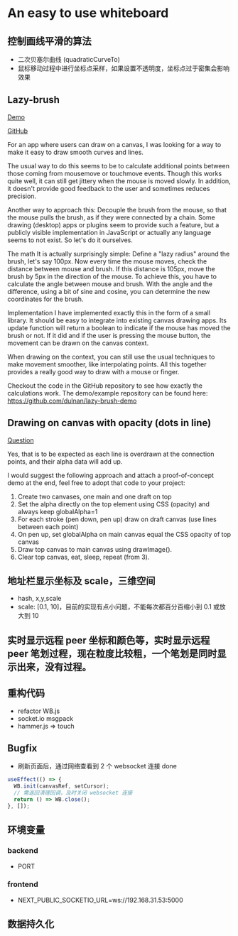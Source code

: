 # An easy to use whiteboard

## 控制画线平滑的算法

* 二次贝塞尔曲线 (quadraticCurveTo)
* 鼠标移动过程中进行坐标点采样，如果设置不透明度，坐标点过于密集会影响效果

## Lazy-brush

[Demo](https://lazybrush.dulnan.net/)

[GitHub](https://github.com/dulnan/lazy-brush)

For an app where users can draw on a canvas, I was looking for a way to make it easy to draw smooth curves and lines.

The usual way to do this seems to be to calculate additional points between those coming from mousemove or touchmove events. Though this works quite well, it can still get jittery when the mouse is moved slowly. In addition, it doesn't provide good feedback to the user and sometimes reduces precision.

Another way to approach this: Decouple the brush from the mouse, so that the mouse pulls the brush, as if they were connected by a chain. Some drawing (desktop) apps or plugins seem to provide such a feature, but a publicly visible implementation in JavaScript or actually any language seems to not exist. So let's do it ourselves.

The math
It is actually surprisingly simple: Define a "lazy radius" around the brush, let's say 100px. Now every time the mouse moves, check the distance between mouse and brush. If this distance is 105px, move the brush by 5px in the direction of the mouse. To achieve this, you have to calculate the angle between mouse and brush. With the angle and the difference, using a bit of sine and cosine, you can determine the new coordinates for the brush.

Implementation
I have implemented exactly this in the form of a small library. It should be easy to integrate into existing canvas drawing apps. Its update function will return a boolean to indicate if the mouse has moved the brush or not. If it did and if the user is pressing the mouse button, the movement can be drawn on the canvas context.

When drawing on the context, you can still use the usual techniques to make movement smoother, like interpolating points. All this together provides a really good way to draw with a mouse or finger.

Checkout the code in the GitHub repository to see how exactly the calculations work. The demo/example repository can be found here: https://github.com/dulnan/lazy-brush-demo

## Drawing on canvas with opacity (dots in line)

[Question](https://stackoverflow.com/questions/29072686/drawing-on-canvas-with-opacity-dots-in-line-javascript)

Yes, that is to be expected as each line is overdrawn at the connection points, and their alpha data will add up.

I would suggest the following approach and attach a proof-of-concept demo at the end, feel free to adopt that code to your project:

1. Create two canvases, one main and one draft on top
2. Set the alpha directly on the top element using CSS (opacity) and always keep globalAlpha=1
3. For each stroke (pen down, pen up) draw on draft canvas (use lines between each point)
4. On pen up, set globalAlpha on main canvas equal the CSS opacity of top canvas
5. Draw top canvas to main canvas using drawImage().
6. Clear top canvas, eat, sleep, repeat (from 3).

## 地址栏显示坐标及 scale，三维空间

* hash, x,y,scale
* scale: [0.1, 10]，目前的实现有点小问题，不能每次都百分百缩小到 0.1 或放大到 10

## 实时显示远程 peer 坐标和颜色等，实时显示远程 peer 笔划过程，现在粒度比较粗，一个笔划是同时显示出来，没有过程。

## 重构代码

* refactor WB.js
* socket.io msgpack
* hammer.js => touch

## Bugfix

* 刷新页面后，通过网络查看到 2 个 websocket 连接 done

```js
useEffect(() => {
  WB.init(canvasRef, setCursor);
  // 需返回清理回调，及时关闭 websocket 连接
  return () => WB.close();
}, []);
```

## 环境变量

### backend

* PORT

### frontend

* NEXT_PUBLIC_SOCKETIO_URL=ws://192.168.31.53:5000

## 数据持久化